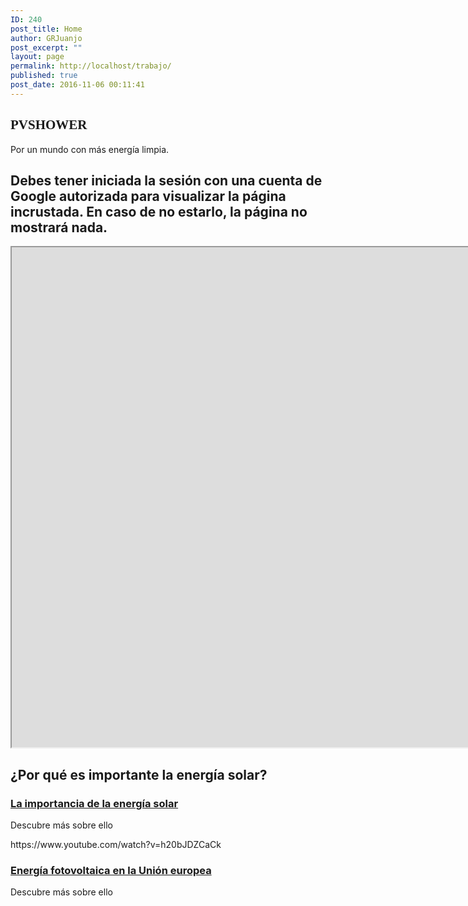 ```yaml
---
ID: 240
post_title: Home
author: GRJuanjo
post_excerpt: ""
layout: page
permalink: http://localhost/trabajo/
published: true
post_date: 2016-11-06 00:11:41
---
```

<h2><h2 data-elementor-setting-key="title" data-pen-placeholder="Teclea aquí..." style="font-variant-ligatures: normal; font-variant-caps: normal; font-family: ABeeZee; font-style: normal;">PVSHOWER</h2></h2>		
		<p>Por un mundo con más energía limpia.</p>		
			<h2>Debes tener iniciada la sesión con una cuenta de Google autorizada para visualizar la página incrustada. En caso de no estarlo, la página no mostrará nada.</h2>		
			<iframe src="https://gaedefinitivo.appspot.com" name="test" height="800" width="1920">You need a Frames Capable browser to view this content.</iframe>		
			<h2>¿Por qué es importante la energía solar?</h2>		
				<a href="https://www.importancia.org/energia-solar.php" target="_blank" rel="nofollow">
				</a>
				<h3>
					<a href="https://www.importancia.org/energia-solar.php" target="_blank" rel="nofollow">La importancia de la energía solar</a>
				</h3>
				<p>Descubre más sobre ello</p>
		https://www.youtube.com/watch?v=h20bJDZCaCk		
				<a href="https://es.wikipedia.org/wiki/Energ%C3%ADas_renovables_en_la_Uni%C3%B3n_Europea#Energ%C3%ADa_solar" target="_blank">
				</a>
				<h3>
					<a href="https://es.wikipedia.org/wiki/Energ%C3%ADas_renovables_en_la_Uni%C3%B3n_Europea#Energ%C3%ADa_solar" target="_blank">Energía fotovoltaica en la Unión europea</a>
				</h3>
				<p>Descubre más sobre ello</p>